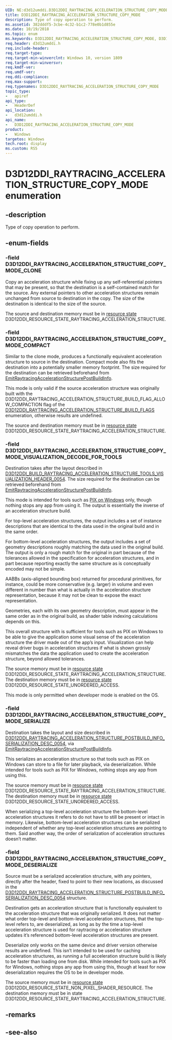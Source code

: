 ```yaml
---
UID: NE:d3d12umddi.D3D12DDI_RAYTRACING_ACCELERATION_STRUCTURE_COPY_MODE
title: D3D12DDI_RAYTRACING_ACCELERATION_STRUCTURE_COPY_MODE
description: Type of copy operation to perform.
ms.assetid: 382dddf5-3cbe-4c32-b1c2-778e0b1d855e
ms.date: 10/19/2018
ms.topic: enum
ms.keywords: D3D12DDI_RAYTRACING_ACCELERATION_STRUCTURE_COPY_MODE, D3D12DDI_RAYTRACING_ACCELERATION_STRUCTURE_COPY_MODE, 
req.header: d3d12umddi.h
req.include-header:
req.target-type:
req.target-min-winverclnt: Windows 10, version 1809
req.target-min-winversvr:
req.kmdf-ver:
req.umdf-ver:
req.ddi-compliance:
req.max-support:
req.typenames: D3D12DDI_RAYTRACING_ACCELERATION_STRUCTURE_COPY_MODE
topic_type: 
-	apiref
api_type: 
-	HeaderDef
api_location: 
-	d3d12umddi.h
api_name: 
-	D3D12DDI_RAYTRACING_ACCELERATION_STRUCTURE_COPY_MODE
product:
-	Windows
targetos: Windows
tech.root: display
ms.custom: RS5
---
```


# D3D12DDI_RAYTRACING_ACCELERATION_STRUCTURE_COPY_MODE enumeration

## -description

Type of copy operation to perform.

## -enum-fields

### -field D3D12DDI_RAYTRACING_ACCELERATION_STRUCTURE_COPY_MODE_CLONE

Copy an acceleration structure while fixing up any self-referential pointers that may be present, so that the destination is a self-contained match for the source. Any external pointers to other acceleration structures remain unchanged from source to destination in the copy. The size of the destination is identical to the size of the source.

The source and destination memory must be in [resource state](ne-d3d12umddi-d3d12ddi_resource_states.md) D3D12DDI_RESOURCE_STATE_RAYTRACING_ACCELERATION_STRUCTURE.

### -field D3D12DDI_RAYTRACING_ACCELERATION_STRUCTURE_COPY_MODE_COMPACT

Similar to the clone mode, produces a functionally equivalent acceleration structure to source in the destination. Compact mode also fits the destination into a potentially smaller memory footprint. The size required for the destination can be retrieved beforehand from [EmitRaytracingAccelerationStructurePostBuildInfo](nc-d3d12umddi-pfnd3d12ddi_emit_raytracing_acceleration_structure_postbuild_info_0054.md).  

This mode is only valid if the source acceleration structure was originally built with the D3D12DDI_RAYTRACING_ACCELERATION_STRUCTURE_BUILD_FLAG_ALLOW_COMPACTION flag of the [D3D12DDI_RAYTRACING_ACCELERATION_STRUCTURE_BUILD_FLAGS](ne-d3d12umddi-d3d12ddi_raytracing_acceleration_structure_build_flags.md) enumeration, otherwise results are undefined.

The source and destination memory must be in [resource state](ne-d3d12umddi-d3d12ddi_resource_states.md) D3D12DDI_RESOURCE_STATE_RAYTRACING_ACCELERATION_STRUCTURE.

### -field D3D12DDI_RAYTRACING_ACCELERATION_STRUCTURE_COPY_MODE_VISUALIZATION_DECODE_FOR_TOOLS

Destination takes after the layout described in [D3D12DDI_BUILD_RAYTRACING_ACCELERATION_STRUCTURE_TOOLS_VISUALIZATION_HEADER_0054](ns-d3d12umddi-d3d12ddi_build_raytracing_acceleration_structure_tools_visualization_header_0054.md). The size required for the destination can be retrieved beforehand from [EmitRaytracingAccelerationStructurePostBuildInfo](nc-d3d12umddi-pfnd3d12ddi_emit_raytracing_acceleration_structure_postbuild_info_0054.md).

This mode is intended for tools such as [PIX on Windows](https://blogs.msdn.microsoft.com/pix/2017/01/17/introducing-pix-on-windows-beta/) only, though nothing stops any app from using it. The output is essentially the inverse of an acceleration structure build.  

For top-level acceleration structures, the output includes a set of instance descriptions that are identical to the data used in the original build and in the same order.  

For bottom-level acceleration structures, the output includes a set of geometry descriptions roughly matching the data used in the original build. The output is only a rough match for the original in part because of the tolerances allowed in the specification for acceleration structures, and in part because reporting exactly the same structure as is conceptually encoded may not be simple.  

AABBs (axis-aligned bounding box) returned for procedural primitives, for instance, could be more conservative (e.g. larger) in volume and even different in number than what is actually in the acceleration structure representation, because it may not be clean to expose the exact representation.  

Geometries, each with its own geometry description, must appear in the same order as in the original build, as shader table indexing calculations depends on this.

This overall structure with is sufficient for tools such as PIX on Windows to be able to give the application some visual sense of the acceleration structure the driver made out of the app’s input. Visualization can help reveal driver bugs in acceleration structures if what is shown grossly mismatches the data the application used to create the acceleration structure, beyond allowed tolerances.

The source memory must be in [resource state](ne-d3d12umddi-d3d12ddi_resource_states.md) D3D12DDI_RESOURCE_STATE_RAYTRACING_ACCELERATION_STRUCTURE. The destination memory must be in [resource state](ne-d3d12umddi-d3d12ddi_resource_states.md) D3D12DDI_RESOURCE_STATE_UNORDERED_ACCESS.

This mode is only permitted when developer mode is enabled on the OS.

### -field D3D12DDI_RAYTRACING_ACCELERATION_STRUCTURE_COPY_MODE_SERIALIZE

Destination takes the layout and size described in [D3D12DDI_RAYTRACING_ACCELERATION_STRUCTURE_POSTBUILD_INFO_SERIALIZATION_DESC_0054](ns-d3d12umddi-d3d12ddi_raytracing_acceleration_structure_postbuild_info_serialization_desc_0054.md), via [EmitRaytracingAccelerationStructurePostBuildInfo](nc-d3d12umddi-pfnd3d12ddi_emit_raytracing_acceleration_structure_postbuild_info_0054.md).  

This serializes an acceleration structure so that tools such as PIX on Windows can store to a file for later playback, via deserialization.  While intended for tools such as PIX for Windows, nothing stops any app from using this.

The source memory must be in [resource state](ne-d3d12umddi-d3d12ddi_resource_states.md) D3D12DDI_RESOURCE_STATE_RAYTRACING_ACCELERATION_STRUCTURE. The destination memory must be in [resource state](ne-d3d12umddi-d3d12ddi_resource_states.md) D3D12DDI_RESOURCE_STATE_UNORDERED_ACCESS.

When serializing a top-level acceleration structure the bottom-level acceleration structures it refers to do not have to still be present or intact in memory.  Likewise, bottom-level acceleration structures can be serialized independent of whether any top-level acceleration structures are pointing to them. Said another way, the order of serialization of acceleration structures doesn’t matter.

### -field D3D12DDI_RAYTRACING_ACCELERATION_STRUCTURE_COPY_MODE_DESERIALIZE 

Source must be a serialized acceleration structure, with any pointers, directly after the header, fixed to point to their new locations, as discussed in the [D3D12DDI_RAYTRACING_ACCELERATION_STRUCTURE_POSTBUILD_INFO_SERIALIZATION_DESC_0054](ns-d3d12umddi-d3d12ddi_raytracing_acceleration_structure_postbuild_info_serialization_desc_0054.md) structure.  

Destination gets an acceleration structure that is functionally equivalent to the acceleration structure that was originally serialized. It does not matter what order top-level and bottom-level acceleration structures, that the top-level refers to, are deserialized, as long as by the time a top-level acceleration structure is used for raytracing or acceleration structure updates it’s referenced bottom-level acceleration structures are present.

Deserialize only works on the same device and driver version otherwise results are undefined. This isn’t intended to be used for caching acceleration structures, as running a full acceleration structure build is likely to be faster than loading one from disk.
While intended for tools such as PIX for Windows, nothing stops any app from using this, though at least for now deserialization requires the OS to be in developer mode.

The source memory must be in [resource state](ne-d3d12umddi-d3d12ddi_resource_states.md) D3D12DDI_RESOURCE_STATE_NON_PIXEL_SHADER_RESOURCE.
The destination memory must be in state D3D12DDI_RESOURCE_STATE_RAYTRACING_ACCELERATION_STRUCTURE.

## -remarks

## -see-also
